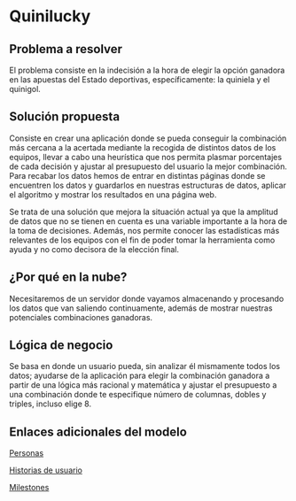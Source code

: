# Quinilucky

## Problema a resolver
El problema consiste en la indecisión a la hora de elegir la opción ganadora en las apuestas del Estado deportivas, específicamente: la quiniela y el quinigol.

## Solución propuesta
Consiste en crear una aplicación donde se pueda conseguir la combinación más cercana a la acertada mediante la recogida de distintos datos de los equipos, llevar a cabo una heurística que nos permita plasmar porcentajes de cada decisión y ajustar al presupuesto del usuario la mejor combinación. Para recabar los datos hemos de entrar en distintas páginas donde se encuentren los datos y guardarlos en nuestras estructuras de datos, aplicar el algoritmo y mostrar los resultados en una página web.

Se trata de una solución que mejora la situación actual ya que la amplitud de datos que no se tienen en cuenta es una variable importante a la hora de la toma de decisiones. Además, nos permite conocer las estadísticas más relevantes de los equipos con el fin de poder tomar la herramienta como ayuda y no como decisora de la elección final.

## ¿Por qué en la nube?
Necesitaremos de un servidor donde vayamos almacenando y procesando los datos que van saliendo continuamente, además de mostrar nuestras potenciales combinaciones ganadoras.

## Lógica de negocio
Se basa en donde un usuario pueda, sin analizar él mismamente todos los datos; ayudarse de la aplicación para elegir la combinación ganadora a partir de una lógica más racional y matemática y ajustar el presupuesto a una combinación donde te especifique número de columnas, dobles y triples, incluso elige 8.

## Enlaces adicionales del modelo

[Personas](https://github.com/LuisMart7/ProBusiness/blob/Objetivo1/docs/personas.md)

[Historias de usuario](https://github.com/LuisMart7/ProBusiness/blob/Objetivo1/docs/HUs.md)

[Milestones](https://github.com/LuisMart7/ProBusiness/blob/Objetivo1/docs/milestones.md)
